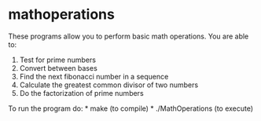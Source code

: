 # mathoperations

These programs allow you to perform basic math operations. You are able to:

1. Test for prime numbers
2. Convert between bases
3. Find the next fibonacci number in a sequence
4. Calculate the greatest common divisor of two numbers
5. Do the factorization of prime numbers

To run the program do:
    * make (to compile)
    * ./MathOperations (to execute)
